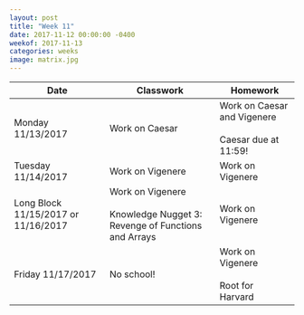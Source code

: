 ```yaml
---
layout: post
title: "Week 11"
date: 2017-11-12 00:00:00 -0400
weekof: 2017-11-13
categories: weeks
image: matrix.jpg
---
```


|Date                        |Classwork|Homework|
|----------------------------|---------|--------|
|Monday 11/13/2017            | Work on Caesar| Work on Caesar and Vigenere <br><br> Caesar due at 11:59! |
|Tuesday 11/14/2017           | Work on Vigenere | Work on Vigenere |
|Long Block 11/15/2017 or 11/16/2017 | Work on Vigenere <br><br> Knowledge Nugget 3: Revenge of Functions and Arrays | Work on Vigenere  |
|Friday 11/17/2017           | No school! | Work on Vigenere <br><br> Root for Harvard |
